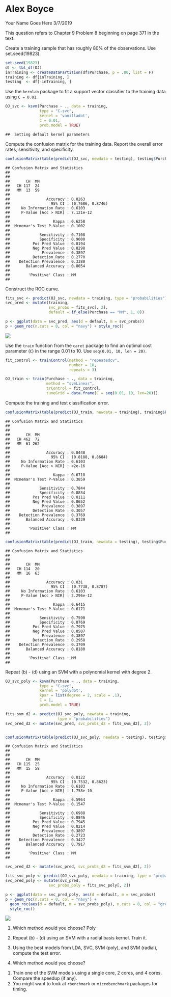 Alex Boyce
================
Your Name Goes Here
3/7/2019

This question refers to Chapter 9 Problem 8 beginning on page 371 in the text.

Create a training sample that has roughly 80% of the observations. Use set.seed(19823).

``` r
set.seed(19823)
df <- tbl_df(OJ)
inTraining <- createDataPartition(df$Purchase, p = .80, list = F)
training <- df[inTraining, ]
testing  <- df[-inTraining, ]
```

Use the `kernlab` package to fit a support vector classifier to the training data using `C = 0.01`.

``` r
OJ_svc <- ksvm(Purchase ~ ., data = training,
               type = "C-svc", 
               kernel = 'vanilladot',
               C = 0.01,
               prob.model = TRUE)
```

    ##  Setting default kernel parameters

Compute the confusion matrix for the training data. Report the overall error rates, sensitivity, and specificity.

``` r
confusionMatrix(table(predict(OJ_svc, newdata = testing), testing$Purchase), positive = "MM")
```

    ## Confusion Matrix and Statistics
    ## 
    ##     
    ##       CH  MM
    ##   CH 117  24
    ##   MM  13  59
    ##                                           
    ##                Accuracy : 0.8263          
    ##                  95% CI : (0.7686, 0.8746)
    ##     No Information Rate : 0.6103          
    ##     P-Value [Acc > NIR] : 7.121e-12       
    ##                                           
    ##                   Kappa : 0.6258          
    ##  Mcnemar's Test P-Value : 0.1002          
    ##                                           
    ##             Sensitivity : 0.7108          
    ##             Specificity : 0.9000          
    ##          Pos Pred Value : 0.8194          
    ##          Neg Pred Value : 0.8298          
    ##              Prevalence : 0.3897          
    ##          Detection Rate : 0.2770          
    ##    Detection Prevalence : 0.3380          
    ##       Balanced Accuracy : 0.8054          
    ##                                           
    ##        'Positive' Class : MM              
    ## 

Construct the ROC curve.

``` r
fits_svc <- predict(OJ_svc, newdata = training, type = "probabilities")
svc_pred <- mutate(training, 
                   svc_probs = fits_svc[, 2],
                   default = if_else(Purchase == "MM", 1, 0))

p <- ggplot(data = svc_pred, aes(d = default, m = svc_probs))
p + geom_roc(n.cuts = 0, col = "navy") + style_roc()
```

![](svm-lab_files/figure-markdown_github/unnamed-chunk-5-1.png)

Use the `train` function from the `caret` package to find an optimal cost parameter (`C`) in the range 0.01 to 10. Use `seq(0.01, 10, len = 20)`.

``` r
fit_control <- trainControl(method = "repeatedcv",
                            number = 10, 
                            repeats = 3)

OJ_train <- train(Purchase ~ ., data = training,
                  method = "svmLinear", 
                  trControl = fit_control,
                  tuneGrid = data.frame(C = seq(0.01, 10, len=20)))
```

Compute the training and test classification error.

``` r
confusionMatrix(table(predict(OJ_train, newdata = training), training$Purchase), positive = "MM")
```

    ## Confusion Matrix and Statistics
    ## 
    ##     
    ##       CH  MM
    ##   CH 462  72
    ##   MM  61 262
    ##                                           
    ##                Accuracy : 0.8448          
    ##                  95% CI : (0.8188, 0.8684)
    ##     No Information Rate : 0.6103          
    ##     P-Value [Acc > NIR] : <2e-16          
    ##                                           
    ##                   Kappa : 0.6718          
    ##  Mcnemar's Test P-Value : 0.3859          
    ##                                           
    ##             Sensitivity : 0.7844          
    ##             Specificity : 0.8834          
    ##          Pos Pred Value : 0.8111          
    ##          Neg Pred Value : 0.8652          
    ##              Prevalence : 0.3897          
    ##          Detection Rate : 0.3057          
    ##    Detection Prevalence : 0.3769          
    ##       Balanced Accuracy : 0.8339          
    ##                                           
    ##        'Positive' Class : MM              
    ## 

``` r
confusionMatrix(table(predict(OJ_train, newdata = testing), testing$Purchase), positive = "MM")
```

    ## Confusion Matrix and Statistics
    ## 
    ##     
    ##       CH  MM
    ##   CH 114  20
    ##   MM  16  63
    ##                                           
    ##                Accuracy : 0.831           
    ##                  95% CI : (0.7738, 0.8787)
    ##     No Information Rate : 0.6103          
    ##     P-Value [Acc > NIR] : 2.296e-12       
    ##                                           
    ##                   Kappa : 0.6415          
    ##  Mcnemar's Test P-Value : 0.6171          
    ##                                           
    ##             Sensitivity : 0.7590          
    ##             Specificity : 0.8769          
    ##          Pos Pred Value : 0.7975          
    ##          Neg Pred Value : 0.8507          
    ##              Prevalence : 0.3897          
    ##          Detection Rate : 0.2958          
    ##    Detection Prevalence : 0.3709          
    ##       Balanced Accuracy : 0.8180          
    ##                                           
    ##        'Positive' Class : MM              
    ## 

Repeat (b) - (d) using an SVM with a polynomial kernel with degree 2.

``` r
OJ_svc_poly <- ksvm(Purchase ~ ., data = training,
               type = "C-svc", 
               kernel = 'polydot',
               kpar = list(degree = 2, scale = .1),
               C = 1,
               prob.model = TRUE)

fits_svm_d2 <- predict(OJ_svc_poly, newdata = training, 
                       type = "probabilities")
svc_pred_d2 <- mutate(svc_pred, svc_probs_d2 = fits_svm_d2[, 2])


confusionMatrix(table(predict(OJ_svc_poly, newdata = testing), testing$Purchase), positive = "MM")
```

    ## Confusion Matrix and Statistics
    ## 
    ##     
    ##       CH  MM
    ##   CH 115  25
    ##   MM  15  58
    ##                                           
    ##                Accuracy : 0.8122          
    ##                  95% CI : (0.7532, 0.8623)
    ##     No Information Rate : 0.6103          
    ##     P-Value [Acc > NIR] : 1.758e-10       
    ##                                           
    ##                   Kappa : 0.5964          
    ##  Mcnemar's Test P-Value : 0.1547          
    ##                                           
    ##             Sensitivity : 0.6988          
    ##             Specificity : 0.8846          
    ##          Pos Pred Value : 0.7945          
    ##          Neg Pred Value : 0.8214          
    ##              Prevalence : 0.3897          
    ##          Detection Rate : 0.2723          
    ##    Detection Prevalence : 0.3427          
    ##       Balanced Accuracy : 0.7917          
    ##                                           
    ##        'Positive' Class : MM              
    ## 

``` r
svc_pred_d2 <- mutate(svc_pred, svc_probs_d2 = fits_svm_d2[, 2])

fits_svc_poly <- predict(OJ_svc_poly, newdata = training, type = "probabilities")
svc_pred_poly <- mutate(svc_pred, 
                   svc_probs_poly = fits_svc_poly[, 2])

p <- ggplot(data = svc_pred_poly, aes(d = default, m = svc_probs))
p + geom_roc(n.cuts = 0, col = "navy") + 
  geom_roc(aes(d = default, m = svc_probs_poly), n.cuts = 0, col = "green") +
  style_roc()
```

![](svm-lab_files/figure-markdown_github/unnamed-chunk-8-1.png)

1.  Which method would you choose? Poly

2.  Repeat (b) - (d) using an SVM with a radial basis kernel. Train it.

3.  Using the best models from LDA, SVC, SVM (poly), and SVM (radial), compute the test error.

4.  Which method would you choose?

<!-- -->

1.  Train one of the SVM models using a single core, 2 cores, and 4 cores. Compare the speedup (if any).
2.  You might want to look at `rbenchmark` or `microbenchmark` packages for timing.
